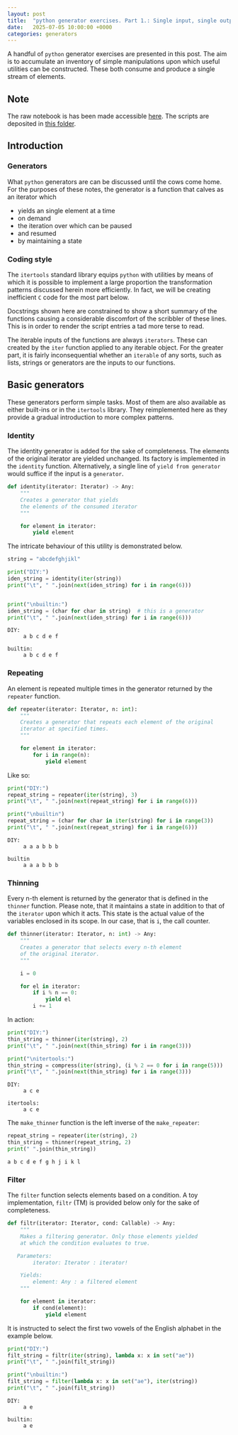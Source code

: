 ```yaml
---
layout: post
title:  "python generator exercises. Part 1.: Single input, single output generators"
date:   2025-07-05 10:00:00 +0000
categories: generators
---
```


A handful of `python` generator exercises are presented in this post. The aim is to accumulate an inventory of simple manipulations upon which useful utilities can be constructed. These both consume and produce a single stream of elements.

## Note

The raw notebook is has been made accessible [here](https://github.com/bhornung11/bhornung11.github.io/blob/main/assets/py-gen-ex-01/py-gen-ex-01.py). The scripts are deposited in [this folder](https://github.com/bhornung11/python.generator.exercises/tree/main).

## Introduction

### Generators

What `python` generators are can be discussed until the cows come home. For the purposes of these notes, the generator is a function that calves as an iterator which
* yields an single element at a time
* on demand
* the iteration over which can be paused
* and resumed
* by maintaining a state

### Coding style

The `itertools` standard library equips `python` with utilities by means of which it is possible to implement a large proportion the transformation patterns discussed herein more efficiently. In fact, we will be creating inefficient `C` code for the most part below.

Docstrings shown here are constrained to show a short summary of the functions causing a considerable discomfort of the scribbler of these lines. This is in order to render the script entries a tad more terse to read.

The iterable inputs of the functions are always `iterators`. These can created by the `iter` function applied to any iterable object. For the greater part, it is fairly inconsequential whether an `iterable` of any sorts, such as lists, strings or generators are the inputs to our functions. 

## Basic generators

These generators perform simple tasks. Most of them are also available as either built-ins or in the `itertools` library. They reimplemented here as they provide a gradual introduction to more complex patterns.

### Identity

The identity generator is added for the sake of completeness. The elements of the original iterator are yielded unchanged. Its factory is implemented in the `identity` function. Alternatively, a single line of `yield from generator` would suffice if the input is a `generator`.

```python
def identity(iterator: Iterator) -> Any:
    """
    Creates a generator that yields
    the elements of the consumed iterator
    """

    for element in iterator:
        yield element
```

The intricate behaviour of this utility is demonstrated below.


```python
string = "abcdefghjikl"

print("DIY:")
iden_string = identity(iter(string))
print("\t", " ".join(next(iden_string) for i in range(6)))


print("\nbuiltin:")
iden_string = (char for char in string)  # this is a generator
print("\t", " ".join(next(iden_string) for i in range(6)))
```

    DIY:
    	 a b c d e f
    
    builtin:
    	 a b c d e f


### Repeating

An element is repeated multiple times in the generator returned by the `repeater` function.

```python
def repeater(iterator: Iterator, n: int):
    """
    Creates a generator that repeats each element of the original
    iterator at specified times.
    """

    for element in iterator:
        for i in range(n):
            yield element
```

Like so:


```python
print("DIY:")
repeat_string = repeater(iter(string), 3)
print("\t", " ".join(next(repeat_string) for i in range(6)))

print("\nbuiltin")
repeat_string = (char for char in iter(string) for i in range(3))
print("\t", " ".join(next(repeat_string) for i in range(6)))
```

    DIY:
    	 a a a b b b
    
    builtin
    	 a a a b b b


### Thinning

Every  n-th element is returned by the generator that is defined in the `thinner` function. Please note, that it maintains a state in addition to that of the `iterator` upon which it acts. This state is the actual value of the variables enclosed in its scope. In our case, that is `i`, the call counter.

```python
def thinner(iterator: Iterator, n: int) -> Any:
    """
    Creates a generator that selects every n-th element
    of the original iterator.
    """

    i = 0

    for el in iterator:
        if i % n == 0:
            yield el
        i += 1
```

In action:


```python
print("DIY:")
thin_string = thinner(iter(string), 2)
print("\t", " ".join(next(thin_string) for i in range(3)))

print("\nitertools:")
thin_string = compress(iter(string), (i % 2 == 0 for i in range(5)))
print("\t", " ".join(next(thin_string) for i in range(3)))
```

    DIY:
    	 a c e
    
    itertools:
    	 a c e


The `make_thinner` function is the left inverse of the `make_repeater`:


```python
repeat_string = repeater(iter(string), 2)
thin_string = thinner(repeat_string, 2)
print(" ".join(thin_string))
```

    a b c d e f g h j i k l


### Filter

The `filter` function selects elements based on a condition. A toy implementation, `filtr` (TM) is provided below only for the sake of completeness.

```python
def filtr(iterator: Iterator, cond: Callable) -> Any:
    """
    Makes a filtering generator. Only those elements yielded
    at which the condition evaluates to true.

   Parameters:
        iterator: Iterator : iterator!

    Yields:
        element: Any : a filtered element
    """

    for element in iterator:
        if cond(element):
            yield element
```

It is instructed to select the first two vowels of the English alphabet in the example below.


```python
print("DIY:")
filt_string = filtr(iter(string), lambda x: x in set("ae"))
print("\t", " ".join(filt_string))

print("\nbuiltin:")
filt_string = filter(lambda x: x in set("ae"), iter(string))
print("\t", " ".join(filt_string))
```

    DIY:
    	 a e
    
    builtin:
    	 a e

